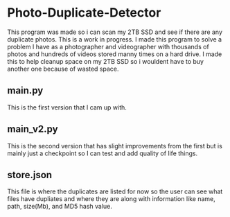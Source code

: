 # Photo-Duplicate-Detector
This program was made so i can scan my 2TB SSD and see if there are any duplicate photos. This is a work in progress.
I made this program to solve a problem I have as a photographer and videographer with thousands of photos and hundreds of videos stored manny times on a hard drive. 
I made this to help cleanup space on my 2TB SSD so i wouldent have to buy another one because of wasted space.
## main.py
This is the first version that I cam up with. 
## main_v2.py
This is the second version that has slight improvements from the first but is mainly just a checkpoint so I can test and add quality of life things.
## store.json
This file is where the duplicates are listed for now so the user can see what files have dupliates and where they are along with information like name, path, size(Mb), and MD5 hash value. 
